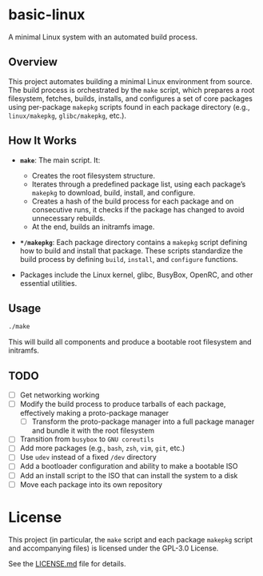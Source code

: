 # basic-linux

A minimal Linux system with an automated build process.

## Overview

This project automates building a minimal Linux environment from source. The build process is orchestrated by the `make` script,
which prepares a root filesystem, fetches, builds, installs, and configures a set of core packages using per-package `makepkg` scripts
found in each package directory (e.g., `linux/makepkg`, `glibc/makepkg`, etc.).

## How It Works

- **`make`**: The main script. It:
  - Creates the root filesystem structure.
  - Iterates through a predefined package list, using each package’s `makepkg` to download, build, install, and configure.
  - Creates a hash of the build process for each package and on consecutive runs, it checks if the package has changed to avoid unnecessary rebuilds.
  - At the end, builds an initramfs image.

- **`*/makepkg`**: Each package directory contains a `makepkg` script defining how to build and install that package.
  These scripts standardize the build process by defining `build`, `install`, and `configure` functions.

- Packages include the Linux kernel, glibc, BusyBox, OpenRC, and other essential utilities.

## Usage

```sh
./make
```

This will build all components and produce a bootable root filesystem and initramfs.

## TODO

- [ ] Get networking working
- [ ] Modify the build process to produce tarballs of each package, effectively making a proto-package manager
  - [ ] Transform the proto-package manager into a full package manager and bundle it with the root filesystem
- [ ] Transition from `busybox` to `GNU coreutils`
- [ ] Add more packages (e.g., `bash`, `zsh`, `vim`, `git`, etc.)
- [ ] Use `udev` instead of a fixed `/dev` directory
- [ ] Add a bootloader configuration and ability to make a bootable ISO
- [ ] Add an install script to the ISO that can install the system to a disk
- [ ] Move each package into its own repository

# License

This project (in particular, the `make` script and each package `makepkg` script and accompanying files) is licensed under the GPL-3.0 License.

See the [LICENSE.md](LICENSE.md) file for details.
